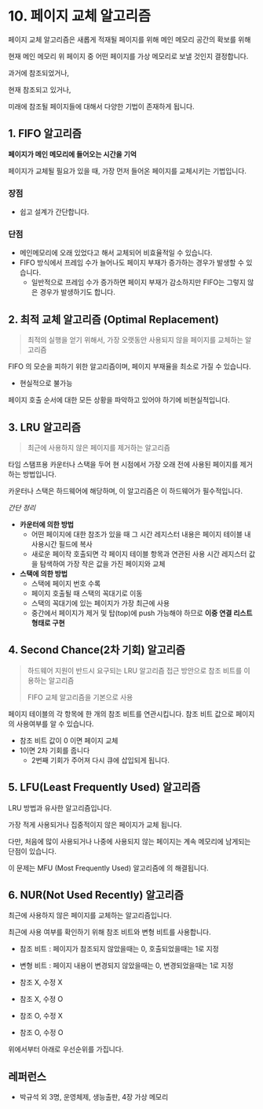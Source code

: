 # 10. 페이지 교체 알고리즘

페이지 교체 알고리즘은 새롭게 적재될 페이지를 위해 메인 메모리 공간의 확보를 위해

현재 메인 메모리 위 페이지 중 어떤 페이지를 가상 메모리로 보낼 것인지 결정합니다.



과거에 참조되었거나,

현재 참조되고 있거나,

미래에 참조될 페이지들에 대해서 다양한 기법이 존재하게 됩니다.





## 1. FIFO 알고리즘

**페이지가 메인 메모리에 들어오는 시간을 기억**

페이지가 교체될 필요가 있을 때, 가장 먼저 들어온 페이지를 교체시키는 기법입니다.



### 장점

- 쉽고 설계가 간단합니다.

### 단점

- 메인메모리에 오래 있었다고 해서 교체되어 비효율적일 수 있습니다.
- FIFO 방식에서 프레임 수가 늘어나도 페이지 부재가 증가하는 경우가 발생할 수 있습니다.
  - 일반적으로 프레임 수가 증가하면 페이지 부재가 감소하지만 FIFO는 그렇지 않은 경우가 발생하기도 합니다.



## 2. 최적 교체 알고리즘 (Optimal Replacement)

>  최적의 실행을 얻기 위해서, 가장 오랫동안 사용되지 않을 페이지를 교체하는 알고리즘

FIFO 의 모순을 피하기 위한 알고리즘이며, 페이지 부재율을 최소로 가질 수 있습니다.

- 현실적으로 불가능

페이지 호출 순서에 대한 모든 상황을 파악하고 있어야 하기에 비현실적입니다.



## 3. LRU 알고리즘

> 최근에 사용하지 않은 페이지를 제거하는 알고리즘

타임 스탬프용 카운터나 스택을 두어 현 시점에서 가장 오래 전에 사용된 페이지를 제거하는 방법입니다.

카운터나 스택은 하드웨어에 해당하며, 이 알고리즘은 이 하드웨어가 필수적입니다.



*간단 정리*

- **카운터에 의한 방법**
  - 어떤 페이지에 대한 참조가 있을 때 그 시간 레지스터 내용은 페이지 테이블 내 사용시간 필드에 복사
  - 새로운 페이작 호출되면
    각 페이지 테이블 항목과 연관된 사용 시간 레지스터 값을 탐색하여 가장 작은 값을 가진 페이지와 교체
- **스택에 의한 방법**
  - 스택에 페이지 번호 수록
  - 페이지 호출될 때 스택의 꼭대기로 이동
  - 스택의 꼭대기에 있는 페이지가 가장 최근에 사용
  - 중간에서 페이지가 제거 및 탑(top)에 push 가능해야 하므로 **이중 연결 리스트 형태로 구현**





## 4. Second Chance(2차 기회) 알고리즘

>  하드웨어 지원이 반드시 요구되는 LRU 알고리즘 접근 방안으로 참조 비트를 이용하는 알고리즘
>
> FIFO 교체 알고리즘을 기본으로 사용

페이지 테이블의 각 항목에 한 개의 참조 비트를 연관시킵니다.
참조 비트 값으로 페이지의 사용여부를 알 수 있습니다.

- 참조 비트 값이 0 이면 페이지 교체
- 1이면 2차 기회를 줍니다
  - 2번째 기회가 주어져 다시 큐에 삽입되게 됩니다.





## 5. LFU(Least Frequently Used) 알고리즘

LRU 방법과 유사한 알고리즘입니다. 

가장 적게 사용되거나 집중적이지 않은 페이지가 교체 됩니다.

다만, 처음에 많이 사용되거나 나중에 사용되지 않는 페이지는 계속 메모리에 남게되는 단점이 있습니다.

이 문제는 MFU (Most Frequently Used) 알고리즘에 의 해결됩니다.



## 6. NUR(Not Used Recently) 알고리즘

최근에 사용하지 않은 페이지를 교체하는 알고리즘입니다.

최근에 사용 여부를 확인하기 위해 참조 비트와 변형 비트를 사용합니다.

- 참조 비트 : 페이지가 참조되지 않았을때는 0, 호출되었을때는 1로 지정
- 변형 비트 : 페이지 내용이 변경되지 않았을때는 0, 변경되었을때는 1로 지정

- 참조 X, 수정 X
- 참조 X, 수정 O
- 참조 O, 수정 X
- 참조 O, 수정 O

위에서부터 아래로 우선순위를 가집니다.



## 레퍼런스

- 박규석 외 3명, 운영체제, 생능출판, 4장 가상 메모리

